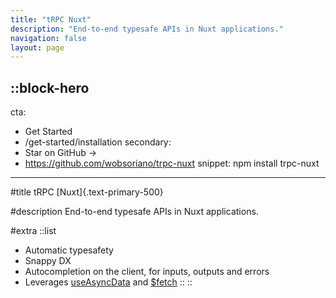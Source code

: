 ```yaml
---
title: "tRPC Nuxt"
description: "End-to-end typesafe APIs in Nuxt applications."
navigation: false
layout: page
---
```


::block-hero
---
cta:
  - Get Started
  - /get-started/installation
secondary:
  - Star on GitHub ->
  - https://github.com/wobsoriano/trpc-nuxt
snippet: npm install trpc-nuxt
---

#title
tRPC [Nuxt]{.text-primary-500}

#description
End-to-end typesafe APIs in Nuxt applications. 

#extra
  ::list
  - Automatic typesafety 
  - Snappy DX
  - Autocompletion on the client, for inputs, outputs and errors
  - Leverages [useAsyncData](https://nuxt.com/docs/api/composables/use-async-data) and [$fetch](https://nuxt.com/docs/api/utils/dollarfetch)
  ::
::
